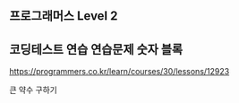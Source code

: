 ## 프로그래머스 Level 2

## 코딩테스트 연습 연습문제 숫자 블록

https://programmers.co.kr/learn/courses/30/lessons/12923

큰 약수 구하기
